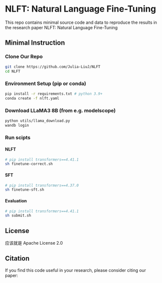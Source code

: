 # NLFT: Natural Language Fine-Tuning

This repo contains minimal source code and data to reproduce the results in the research paper NLFT: Natural Language Fine-Tuning

## Minimal Instruction

### Clone Our Repo

```bash
git clone https://github.com/Julia-LiuJ/NLFT
cd NLFT
```

### Environment Setup (pip or conda)

```bash
pip install -r requirements.txt # python 3.9+
conda create -f nlft.yaml
```

### Download LLaMA3 8B (from e.g. modelscope)

```bash
python utils/llama_download.py
wandb login
```

### Run scipts

#### NLFT

```bash
# pip install transformers==4.41.1
sh finetune-correct.sh
```

#### SFT

```bash
# pip install transformers==4.37.0
sh finetune-sft.sh
```

#### Evaluation

```bash
# pip install transformers==4.41.1
sh submit.sh
```

## License

应该就是 Apache License 2.0


## Citation

If you find this code useful in your research, please consider citing our paper:

```

```